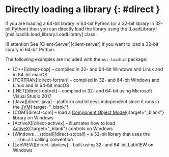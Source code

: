 # Directly loading a library {: #direct }

If you are loading a 64-bit library in 64-bit Python (or a 32-bit library in 32-bit Python) then you can directly load the library using the [LoadLibrary][msl.loadlib.load_library.LoadLibrary] class.

!!! attention
    See [Client-Server][client-server] if you want to load a 32-bit library in 64-bit Python.

The following examples are included with the `msl-loadlib` package:

* [C++][direct-cpp] &ndash; compiled in 32- and 64-bit Windows and Linux and in 64-bit macOS
* [FORTRAN][direct-fortran] &ndash; compiled in 32- and 64-bit Windows and Linux and in 64-bit macOS
* [.NET][direct-dotnet] &ndash; complied in 32- and 64-bit using Microsoft Visual Studio 2017
* [Java][direct-java] &ndash; platform and bitness independent since it runs in the [JVM]{:target="_blank"}
* [COM][direct-com] &ndash; load a [Component Object Model]{:target="_blank"} library on Windows
* [ActiveX][direct-activex] &ndash; illustrates how to load [ActiveX]{:target="_blank"} controls on Windows
* [Windows __stdcall][direct-stdcall] &ndash; a 32-bit library that uses the `__stdcall` calling convention
* [LabVIEW][direct-labview] &ndash; built using 32- and 64-bit LabVIEW on Windows

[Component Object Model]: https://learn.microsoft.com/en-us/windows/win32/com/component-object-model--com--portal
[JVM]: https://en.wikipedia.org/wiki/Java_virtual_machine
[ActiveX]: https://learn.microsoft.com/en-us/windows/win32/com/activex-controls
